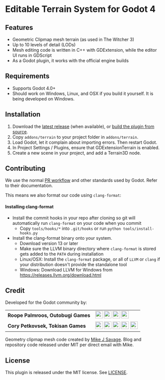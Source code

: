 # Editable Terrain System for Godot 4

## Features
* Geometric Clipmap mesh terrain (as used in The Witcher 3)
* Up to 10 levels of detail (LODs)
* Mesh editing code is written in C++ with GDExtension, while the editor UI runs in GDScript
* As a Godot plugin, it works with the official engine builds

## Requirements
* Supports Godot 4.0+
* Should work on Windows, Linux, and OSX if you build it yourself. It is being developed on Windows.

## Installation

1. Download the [latest release](https://github.com/outobugi/GDExtensionTerrain/releases) (when available), or [build the plugin from source](https://github.com/outobugi/GDExtensionTerrain/wiki/Building-From-Source).
2. Copy `addons/terrain` to your project folder in `addons/terrain`.
3. Load Godot, let it complain about importing errors. Then restart Godot.
4. In Project Settings / Plugins, ensure that GDExtensionTerrain is enabled.
5. Create a new scene in your project, and add a Terrain3D node.

## Contributing
We use the normal [PR workflow](https://docs.godotengine.org/en/stable/contributing/workflow/pr_workflow.html) and other standards used by Godot. Refer to their documentation.

This means we also format our code using `clang-format`:

#### Installing clang-format
* Install the commit hooks in your repo after cloning so git will automatically run `clang-format` on your code when you commit
	* Copy `tools/hooks/*` into `.git/hooks` or run `python tools/install-hooks.py`
* Install the clang-format binary onto your system.
	* Download version 13 or later
	* Make sure the LLVM binary directory where `clang-format` is stored gets added to the `PATH` during installation
	* Linux/OSX: Install the `clang-format` package, or all of `LLVM` or `clang` if your distribution doesn't provide the standalone tool
	* Windows: Download LLVM for Windows from <https://releases.llvm.org/download.html>


## Credit
Developed for the Godot community by:

|||
|--|--|
|**Roope Palmroos, Outobugi Games** | [<img src="https://github.com/dmhendricks/signature-social-icons/blob/master/icons/round-flat-filled/35px/twitter.png?raw=true" width="24"/>](https://twitter.com/outobugi) [<img src="https://github.com/dmhendricks/signature-social-icons/blob/master/icons/round-flat-filled/35px/github.png?raw=true" width="24"/>](https://github.com/outobugi) [<img src="https://github.com/dmhendricks/signature-social-icons/blob/master/icons/round-flat-filled/35px/www.png?raw=true" width="24"/>](https://outobugi.com/) [<img src="https://github.com/dmhendricks/signature-social-icons/blob/master/icons/round-flat-filled/35px/youtube.png?raw=true" width="24"/>](https://www.youtube.com/@vibelius)|
|**Cory Petkovsek, Tokisan Games** | [<img src="https://github.com/dmhendricks/signature-social-icons/blob/master/icons/round-flat-filled/35px/twitter.png?raw=true" width="24"/>](https://twitter.com/TokisanGames) [<img src="https://github.com/dmhendricks/signature-social-icons/blob/master/icons/round-flat-filled/35px/github.png?raw=true" width="24"/>](https://github.com/TokisanGames) [<img src="https://github.com/dmhendricks/signature-social-icons/blob/master/icons/round-flat-filled/35px/www.png?raw=true" width="24"/>](https://tokisan.com/) [<img src="https://github.com/dmhendricks/signature-social-icons/blob/master/icons/round-flat-filled/35px/discord.png?raw=true" width="24"/>](https://tokisan.com/discord) [<img src="https://github.com/dmhendricks/signature-social-icons/blob/master/icons/round-flat-filled/35px/youtube.png?raw=true" width="24"/>](https://www.youtube.com/@TokisanGames)|

Geometry clipmap mesh code created by [Mike J Savage](https://mikejsavage.co.uk/blog/geometry-clipmaps.html). Blog and repository code released under MIT per direct email with Mike.


## License

This plugin is released under the MIT license. See [LICENSE](https://github.com/outobugi/GDExtensionTerrain/blob/main/LICENSE).

